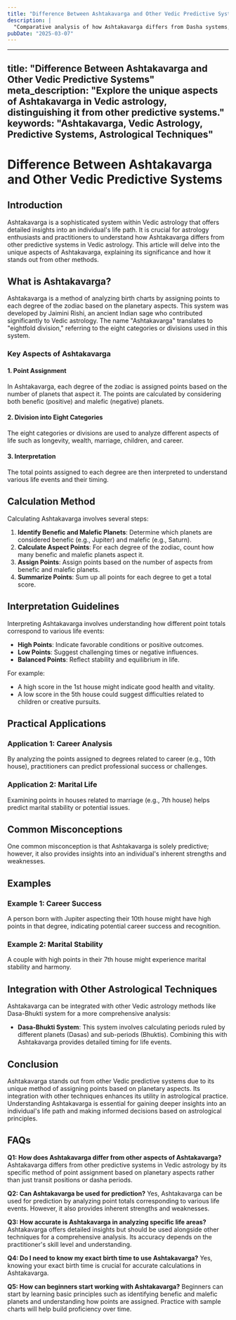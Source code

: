 ```yaml
---
title: "Difference Between Ashtakavarga and Other Vedic Predictive Systems"
description: |
  "Comparative analysis of how Ashtakavarga differs from Dasha systems,"
pubDate: "2025-03-07"
---
```


---
title: "Difference Between Ashtakavarga and Other Vedic Predictive Systems"
meta_description: "Explore the unique aspects of Ashtakavarga in Vedic astrology, distinguishing it from other predictive systems."
keywords: "Ashtakavarga, Vedic Astrology, Predictive Systems, Astrological Techniques"
---

# Difference Between Ashtakavarga and Other Vedic Predictive Systems

## Introduction

Ashtakavarga is a sophisticated system within Vedic astrology that offers detailed insights into an individual's life path. It is crucial for astrology enthusiasts and practitioners to understand how Ashtakavarga differs from other predictive systems in Vedic astrology. This article will delve into the unique aspects of Ashtakavarga, explaining its significance and how it stands out from other methods.

## What is Ashtakavarga?

Ashtakavarga is a method of analyzing birth charts by assigning points to each degree of the zodiac based on the planetary aspects. This system was developed by Jaimini Rishi, an ancient Indian sage who contributed significantly to Vedic astrology. The name "Ashtakavarga" translates to "eightfold division," referring to the eight categories or divisions used in this system.

### Key Aspects of Ashtakavarga

#### 1. **Point Assignment**
In Ashtakavarga, each degree of the zodiac is assigned points based on the number of planets that aspect it. The points are calculated by considering both benefic (positive) and malefic (negative) planets.

#### 2. **Division into Eight Categories**
The eight categories or divisions are used to analyze different aspects of life such as longevity, wealth, marriage, children, and career.

#### 3. **Interpretation**
The total points assigned to each degree are then interpreted to understand various life events and their timing.

## Calculation Method

Calculating Ashtakavarga involves several steps:

1. **Identify Benefic and Malefic Planets**: Determine which planets are considered benefic (e.g., Jupiter) and malefic (e.g., Saturn).
2. **Calculate Aspect Points**: For each degree of the zodiac, count how many benefic and malefic planets aspect it.
3. **Assign Points**: Assign points based on the number of aspects from benefic and malefic planets.
4. **Summarize Points**: Sum up all points for each degree to get a total score.

## Interpretation Guidelines

Interpreting Ashtakavarga involves understanding how different point totals correspond to various life events:

- **High Points**: Indicate favorable conditions or positive outcomes.
- **Low Points**: Suggest challenging times or negative influences.
- **Balanced Points**: Reflect stability and equilibrium in life.

For example:
- A high score in the 1st house might indicate good health and vitality.
- A low score in the 5th house could suggest difficulties related to children or creative pursuits.

## Practical Applications

### Application 1: **Career Analysis**
By analyzing the points assigned to degrees related to career (e.g., 10th house), practitioners can predict professional success or challenges.

### Application 2: **Marital Life**
Examining points in houses related to marriage (e.g., 7th house) helps predict marital stability or potential issues.

## Common Misconceptions

One common misconception is that Ashtakavarga is solely predictive; however, it also provides insights into an individual's inherent strengths and weaknesses.

## Examples

### Example 1: **Career Success**
A person born with Jupiter aspecting their 10th house might have high points in that degree, indicating potential career success and recognition.

### Example 2: **Marital Stability**
A couple with high points in their 7th house might experience marital stability and harmony.

## Integration with Other Astrological Techniques

Ashtakavarga can be integrated with other Vedic astrology methods like Dasa-Bhukti system for a more comprehensive analysis:

- **Dasa-Bhukti System**: This system involves calculating periods ruled by different planets (Dasas) and sub-periods (Bhuktis). Combining this with Ashtakavarga provides detailed timing for life events.

## Conclusion

Ashtakavarga stands out from other Vedic predictive systems due to its unique method of assigning points based on planetary aspects. Its integration with other techniques enhances its utility in astrological practice. Understanding Ashtakavarga is essential for gaining deeper insights into an individual's life path and making informed decisions based on astrological principles.

## FAQs

**Q1: How does Ashtakavarga differ from other aspects of Ashtakavarga?**
Ashtakavarga differs from other predictive systems in Vedic astrology by its specific method of point assignment based on planetary aspects rather than just transit positions or dasha periods.

**Q2: Can Ashtakavarga be used for prediction?**
Yes, Ashtakavarga can be used for prediction by analyzing point totals corresponding to various life events. However, it also provides inherent strengths and weaknesses.

**Q3: How accurate is Ashtakavarga in analyzing specific life areas?**
Ashtakavarga offers detailed insights but should be used alongside other techniques for a comprehensive analysis. Its accuracy depends on the practitioner's skill level and understanding.

**Q4: Do I need to know my exact birth time to use Ashtakavarga?**
Yes, knowing your exact birth time is crucial for accurate calculations in Ashtakavarga.

**Q5: How can beginners start working with Ashtakavarga?**
Beginners can start by learning basic principles such as identifying benefic and malefic planets and understanding how points are assigned. Practice with sample charts will help build proficiency over time.